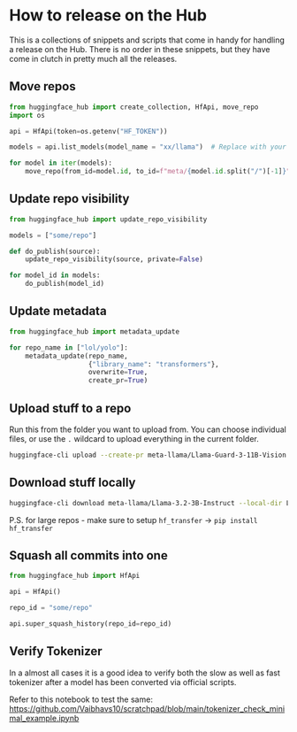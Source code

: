 # How to release on the Hub

This is a collections of snippets and scripts that come in handy for handling a release on the Hub. There is no order in these snippets, but they have come in clutch in pretty much all the releases.

## Move repos

```python
from huggingface_hub import create_collection, HfApi, move_repo
import os

api = HfApi(token=os.getenv("HF_TOKEN"))

models = api.list_models(model_name = "xx/llama")  # Replace with your query

for model in iter(models):
    move_repo(from_id=model.id, to_id=f"meta/{model.id.split("/")[-1]}") # Replace with the destination org
```

## Update repo visibility

```python
from huggingface_hub import update_repo_visibility

models = ["some/repo"]

def do_publish(source):
    update_repo_visibility(source, private=False)

for model_id in models:
    do_publish(model_id)
```

## Update metadata

```python
from huggingface_hub import metadata_update

for repo_name in ["lol/yolo"]:
    metadata_update(repo_name, 
                    {"library_name": "transformers"}, 
                    overwrite=True,
                    create_pr=True)
```

## Upload stuff to a repo

Run this from the folder you want to upload from. You can choose individual files, or use the `.` wildcard to upload everything in the current folder.

```bash
huggingface-cli upload --create-pr meta-llama/Llama-Guard-3-11B-Vision .
```

## Download stuff locally

```bash
huggingface-cli download meta-llama/Llama-3.2-3B-Instruct --local-dir Llama-3.2-3B-Instruct --local-dir-use-symlinks False
```

P.S. for large repos - make sure to setup `hf_transfer` -> `pip install hf_transfer`

## Squash all commits into one

```python
from huggingface_hub import HfApi

api = HfApi()

repo_id = "some/repo"

api.super_squash_history(repo_id=repo_id)
```

## Verify Tokenizer

In a almost all cases it is a good idea to verify both the slow as well as fast tokenizer after a model has been converted via official scripts.

Refer to this notebook to test the same: https://github.com/Vaibhavs10/scratchpad/blob/main/tokenizer_check_minimal_example.ipynb